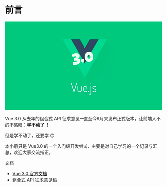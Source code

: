 # 前言

![vue3.0.png](../images/vue.png)

Vue 3.0 从去年的组合式 API 征求意见一直至今9月来发布正式版本，让前端人不的不感叹：**学不动了 ！**

但是学不动了，还要学 🙃

本小册只是 Vue3.0 的一个入门级开发尝试，主要是对自己学习的一个记录与汇总，欢迎大家交流指正。


文档

- [Vue 3.0 官方文档](https://v3.vuejs.org/guide/introduction.html)
- [组合式 API 征求意见稿](https://composition-api.vuejs.org/zh/)
